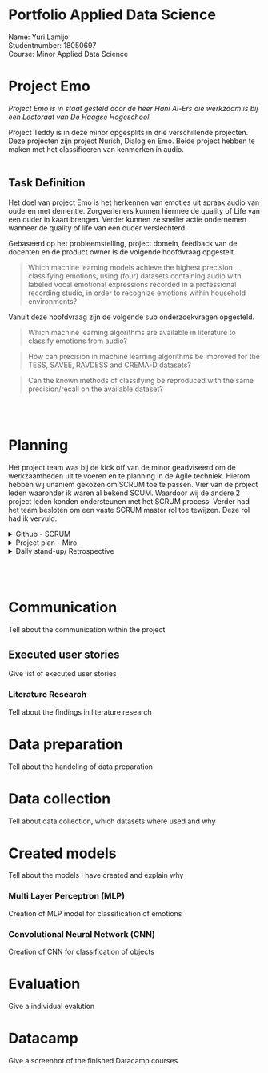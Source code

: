 # Portfolio Applied Data Science
Name: Yuri Lamijo<br/>
Studentnumber: 18050697<br/>
Course: Minor Applied Data Science

# Project Emo
_Project Emo is in staat gesteld door de heer Hani Al-Ers die werkzaam is bij een Lectoraat van De Haagse Hogeschool._

Project Teddy is in deze minor opgesplits in drie verschillende projecten. Deze projecten zijn project Nurish, Dialog en Emo. Beide project hebben te maken met het classificeren van kenmerken in audio.
<br/><br/>

## Task Definition
Het doel van project Emo is het herkennen van emoties uit spraak audio van ouderen met dementie. Zorgverleners kunnen hiermee de quality of Life van een ouder in kaart brengen. Verder kunnen ze sneller actie ondernemen wanneer de quality of life van een ouder verslechterd.

Gebaseerd op het probleemstelling, project domein, feedback van de docenten en de product owner is de volgende hoofdvraag opgestelt.
> Which machine learning models achieve the highest precision classifying emotions, using (four) datasets containing audio with labeled vocal emotional expressions recorded in a professional recording studio, in order to recognize emotions within household environments?

Vanuit deze hoofdvraag zijn de volgende sub onderzoekvragen opgesteld.
> Which machine learning algorithms are available in literature to classify emotions from audio? 

> How can precision in machine learning algorithms be improved for the TESS, SAVEE, RAVDESS and CREMA-D datasets?

> Can the known methods of classifying be reproduced with the same precision/recall on the available dataset?

<br/><br/>

# Planning
Het project team was bij de kick off van de minor geadviseerd om de werkzaamheden uit te voeren en te planning in de Agile techniek. Hierom hebben wij unaniem gekozen om SCRUM toe te passen. Vier van de project leden waaronder ik waren al bekend SCUM. Waardoor wij de andere 2 project leden konden ondersteunen met het SCRUM process. Verder had het team besloten om een vaste SCRUM master rol toe tewijzen. Deze rol had ik vervuld.

<details><summary>Github - SCRUM</summary>
</details>
<details><summary>Project plan - Miro</summary>
</details>
<details><summary>Daily stand-up/ Retrospective</summary>
<b>Daily standup</b><br />
Om het proces en richting van het project te controleren 
<br /><br />

<b>Retrospective </b><br />

1. Retrospective Sprint 1
2. Retrospective Sprint 2
3. Retrospective Sprint 3
4. Retrospective Sprint 4
5. Retrospective Sprint 5
6. Retrospective Sprint 6
7. Retrospective Sprint 7
8. Retrospective Sprint 8
9. Retrospective Sprint 9
</details>


<br/><br/>

# Communication
Tell about the communication within the project


## Executed user stories
Give list of executed user stories

### Literature Research
Tell about the findings in literature research

# Data preparation
Tell about the handeling of data preparation

# Data collection
Tell about data collection, which datasets where used and why

# Created models
Tell about the models I have created and explain why

### Multi Layer Perceptron (MLP)
Creation of MLP model for classification of emotions

### Convolutional Neural Network (CNN)
Creation of CNN for classification of objects 


# Evaluation
Give a individual evalution

# Datacamp
Give a screenhot of the finished Datacamp courses

